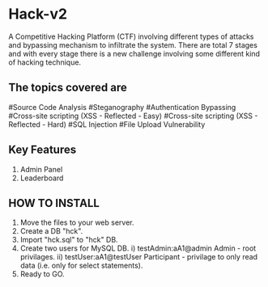# Hack-v2
A Competitive Hacking Platform (CTF) involving different types of attacks and bypassing mechanism to infiltrate the system. There are total 7 stages and with every stage there is a new challenge involving some different kind of hacking technique. 

The topics covered are
----------------------
#Source Code Analysis
#Steganography
#Authentication Bypassing
#Cross-site scripting (XSS - Reflected - Easy)
#Cross-site scripting (XSS - Reflected - Hard)
#SQL Injection
#File Upload Vulnerability


Key Features
--------------
1. Admin Panel
2. Leaderboard


HOW TO INSTALL
---------------

1. Move the files to your web server.
2. Create a DB "hck".
3. Import "hck.sql"  to "hck" DB.
4. Create two users for MySQL DB.
        i)   testAdmin:aA1@admin  Admin - root privilages.
        ii)  testUser:aA1@testUser   Participant  - privilage to only read data (i.e. only for select statements).
5. Ready to GO.
